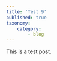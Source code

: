 ```yaml
---
title: 'Test 9'
published: true
taxonomy:
    category:
        - blog
---
```


This is a test post.